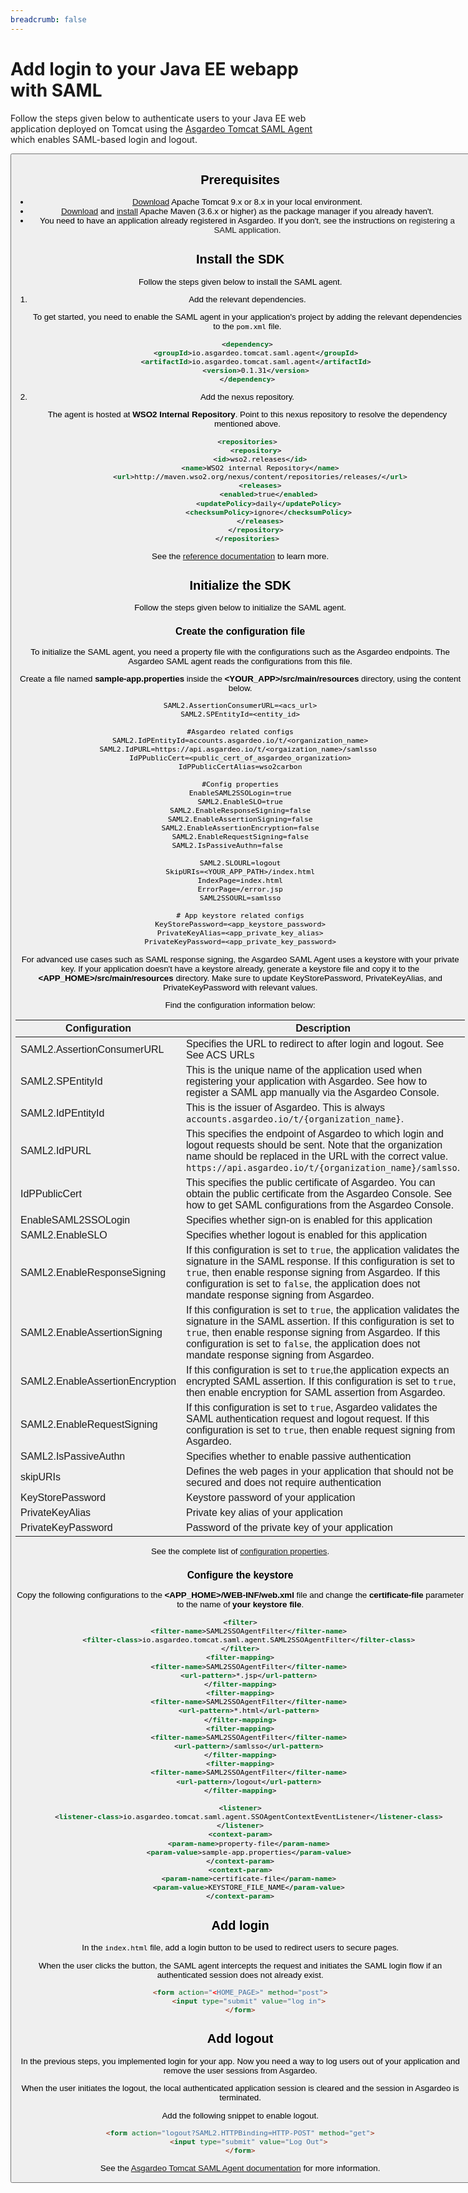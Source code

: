 ```yaml
---
breadcrumb: false
---
```


# Add login to your Java EE webapp with SAML

Follow the steps given below to authenticate users to your Java EE web application deployed on Tomcat using the [Asgardeo Tomcat SAML Agent](https://github.com/asgardeo/asgardeo-tomcat-saml-agent) which enables SAML-based login and logout.

<Button 
    buttonType='grey-outlined-icon'
    buttonText='Try out the sample app'
    startIconPath='images/technologies/java-logo.svg'
    buttonPath='/get-started/try-samples/qsg-saml-webapp-java-ee'
/>

## Prerequisites

- [Download](https://tomcat.apache.org/tomcat-9.0-doc/) Apache Tomcat 9.x or 8.x in your local environment.
- [Download](https://maven.apache.org/download.cgi) and [install](https://maven.apache.org/install.html) Apache Maven (3.6.x or higher) as the package manager if you already haven't.
- You need to have an application already registered in Asgardeo. If you don't, see the instructions on <a :href="$withBase('/guides/applications/register-saml-web-app')">registering a SAML application</a>.

## Install the SDK

Follow the steps given below to install the SAML agent.

1.  Add the relevant dependencies.  

    To get started, you need to enable the SAML agent in your application's project by adding the relevant dependencies to the `pom.xml` file.

    ```xml no-line-numbers
    <dependency>
        <groupId>io.asgardeo.tomcat.saml.agent</groupId>
        <artifactId>io.asgardeo.tomcat.saml.agent</artifactId>
        <version>0.1.31</version>
    </dependency>
    ```

2.  Add the nexus repository.   

    The agent is hosted at **WSO2 Internal Repository**. Point to this nexus repository to resolve the dependency mentioned above.

    ```xml no-line-numbers
    <repositories>
        <repository>
          <id>wso2.releases</id>
          <name>WSO2 internal Repository</name>
          <url>http://maven.wso2.org/nexus/content/repositories/releases/</url>
          <releases>
              <enabled>true</enabled>
              <updatePolicy>daily</updatePolicy>
              <checksumPolicy>ignore</checksumPolicy>
          </releases>
        </repository>
    </repositories>
    ```

See the [reference documentation](https://github.com/asgardeo/asgardeo-tomcat-saml-agent/blob/master/README.md) to learn more.

## Initialize the SDK

Follow the steps given below to initialize the SAML agent.

### Create the configuration file 

To initialize the SAML agent, you need a property file with the configurations such as the Asgardeo endpoints. The Asgardeo SAML agent reads the configurations from this file.

Create a file named **sample-app.properties** inside the **<YOUR_APP>/src/main/resources** directory, using the content below.


```   no-line-numbers
SAML2.AssertionConsumerURL=<acs_url>
SAML2.SPEntityId=<entity_id>

#Asgardeo related configs
SAML2.IdPEntityId=accounts.asgardeo.io/t/<organization_name>
SAML2.IdPURL=https://api.asgardeo.io/t/<orgaization_name>/samlsso 
IdPPublicCert=<public_cert_of_asgardeo_organization>
IdPPublicCertAlias=wso2carbon

#Config properties
EnableSAML2SSOLogin=true
SAML2.EnableSLO=true
SAML2.EnableResponseSigning=false
SAML2.EnableAssertionSigning=false
SAML2.EnableAssertionEncryption=false
SAML2.EnableRequestSigning=false
SAML2.IsPassiveAuthn=false      

SAML2.SLOURL=logout
SkipURIs=<YOUR_APP_PATH>/index.html
IndexPage=index.html
ErrorPage=/error.jsp
SAML2SSOURL=samlsso

# App keystore related configs
KeyStorePassword=<app_keystore_password>
PrivateKeyAlias=<app_private_key_alias>
PrivateKeyPassword=<app_private_key_password>
```

For advanced use cases such as SAML response signing, the Asgardeo SAML Agent uses a keystore with your private key. If your application doesn't have a keystore already, generate a keystore file and copy it to the **<APP_HOME>/src/main/resources** directory. Make sure to update KeyStorePassword, PrivateKeyAlias, and PrivateKeyPassword with relevant values.
  
Find the configuration information below: 

<table>
   <thead>
      <tr>
         <th>Configuration</th>
         <th>Description</th>
      </tr>
   </thead>
   <tbody>
      <tr>
         <td>SAML2.AssertionConsumerURL</td>
         <td>Specifies the URL to redirect to after login and logout. See <a :href="$withBase('/references/app-settings/saml-settings-for-app/#default-assertion-consumer-service-url-default-acs-url')">See ACS URLs</a></td>
      </tr>
      <tr>
         <td>SAML2.SPEntityId</td>
         <td>This is the unique name of the application used when registering your application with Asgardeo. See <a :href="$withBase('/guides/applications/register-saml-web-app/#register-app-using-manual-configurations')">how to register a SAML app manually</a> via the Asgardeo Console.</td>
      </tr>
      <tr>
         <td>SAML2.IdPEntityId</td>
         <td>This is the issuer of Asgardeo. This is always <code>accounts.asgardeo.io/t/{organization_name}</code>.</td>
      </tr>
     <tr>
          <td>SAML2.IdPURL</td>
          <td>This specifies the endpoint of Asgardeo to which login and logout requests should be sent. Note that the organization name should be replaced in the URL with the correct value. <code>https://api.asgardeo.io/t/{organization_name}/samlsso</code>. </td>
     </tr>
     <tr>
           <td>IdPPublicCert</td>
           <td>This specifies the public certificate of Asgardeo. You can obtain the public certificate from the Asgardeo Console. See <a :href="$withBase('/guides/authentication/saml/discover-saml-configs/#discover-saml-configurations-of-asgardeo')">how to get SAML configurations from the Asgardeo Console.</a></td>
       </tr>
       <tr>
           <td>EnableSAML2SSOLogin</td>
           <td>Specifies whether sign-on is enabled for this application</td>
       </tr>
       <tr>
         <td>SAML2.EnableSLO</td>
         <td>Specifies whether logout is enabled for this application</td>
       </tr>
       <tr>
         <td>SAML2.EnableResponseSigning</td>
         <td>If this configuration is set to <code>true</code>, the application validates the signature in the SAML response. If this configuration is set to <code>true</code>, then <a :href="$withBase('/references/app-settings/saml-settings-for-app/#response-signing')">enable response signing from Asgardeo</a>. If this configuration is set to <code>false</code>, the application does not mandate response signing from Asgardeo.</td>
     </tr>
     <tr>
       <td>SAML2.EnableAssertionSigning</td>
       <td>If this configuration is set to <code>true</code>, the application validates the signature in the SAML assertion. If this configuration is set to <code>true</code>, then <a :href="$withBase('/references/app-settings/saml-settings-for-app/#response-signing')">enable response signing from Asgardeo</a>. If this configuration is set to <code>false</code>, the application does not mandate response signing from Asgardeo.</td>
     </tr>
     <tr>
       <td>SAML2.EnableAssertionEncryption</td>
       <td>If this configuration is set to <code>true</code>,the application expects an encrypted SAML assertion. If this configuration is set to <code>true</code>, then <a :href="$withBase('/references/app-settings/saml-settings-for-app')">enable encryption for SAML assertion</a> from Asgardeo.</td>
     </tr>
     <tr>
       <td>SAML2.EnableRequestSigning</td>
       <td>If this configuration is set to <code>true</code>, Asgardeo validates the SAML authentication request and logout request. If this configuration is set to <code>true</code>, then <a :href="$withBase('/references/app-settings/saml-settings-for-app')">enable request signing</a> from Asgardeo.</td>
     </tr>
     <tr>
       <td>SAML2.IsPassiveAuthn</td>
       <td>Specifies whether to enable passive authentication</td>
     </tr>
     <tr>
       <td>skipURIs</td>
       <td>Defines the web pages in your application that should not be secured and does not require authentication</td>
     </tr>
     <tr>
        <td>KeyStorePassword</td>
        <td>Keystore password of your application</td>
      </tr>
      <tr>
        <td>PrivateKeyAlias</td>
        <td>Private key alias of your application</td>
      </tr>
      <tr>
        <td>PrivateKeyPassword</td>
        <td>Password of the private key of your application</td>
      </tr>
     
   </tbody>
</table>
    
See the complete list of [configuration properties](https://github.com/asgardeo/asgardeo-tomcat-saml-agent/blob/master/io.asgardeo.tomcat.saml.agent.sample/src/main/resources/configuration-catalog.md).

### Configure the keystore

Copy the following configurations to the **<APP_HOME>/WEB-INF/web.xml** file and change the **certificate-file** parameter to the name of **your keystore file**.

```xml no-line-numbers
<filter>
    <filter-name>SAML2SSOAgentFilter</filter-name>
    <filter-class>io.asgardeo.tomcat.saml.agent.SAML2SSOAgentFilter</filter-class>
</filter>
<filter-mapping>
    <filter-name>SAML2SSOAgentFilter</filter-name>
    <url-pattern>*.jsp</url-pattern>
</filter-mapping>
<filter-mapping>
    <filter-name>SAML2SSOAgentFilter</filter-name>
    <url-pattern>*.html</url-pattern>
</filter-mapping>
<filter-mapping>
    <filter-name>SAML2SSOAgentFilter</filter-name>
    <url-pattern>/samlsso</url-pattern>
</filter-mapping>
<filter-mapping>
    <filter-name>SAML2SSOAgentFilter</filter-name>
    <url-pattern>/logout</url-pattern>
</filter-mapping>

<listener>
    <listener-class>io.asgardeo.tomcat.saml.agent.SSOAgentContextEventListener</listener-class>
</listener>
<context-param>
    <param-name>property-file</param-name>
    <param-value>sample-app.properties</param-value>
</context-param>
<context-param>
    <param-name>certificate-file</param-name>
    <param-value>KEYSTORE_FILE_NAME</param-value>
</context-param>
```

## Add login

In the `index.html` file, add a login button to be used to redirect users to secure pages.

When the user clicks the button, the SAML agent intercepts the request and initiates the SAML login flow if an authenticated session does not already exist.

```html
<form action="<HOME_PAGE>" method="post">
    <input type="submit" value="log in">
</form>
```

## Add logout

In the previous steps, you implemented login for your app. Now you need a way to log users out of your application and remove the user sessions from Asgardeo. 

When the user initiates the logout, the local authenticated application session is cleared and the session in Asgardeo is terminated.

Add the following snippet to enable logout.

```html
<form action="logout?SAML2.HTTPBinding=HTTP-POST" method="get">
    <input type="submit" value="Log Out">
</form>
```

See the [Asgardeo Tomcat SAML Agent documentation](https://github.com/asgardeo/asgardeo-tomcat-saml-agent#how-it-works) for more information.
